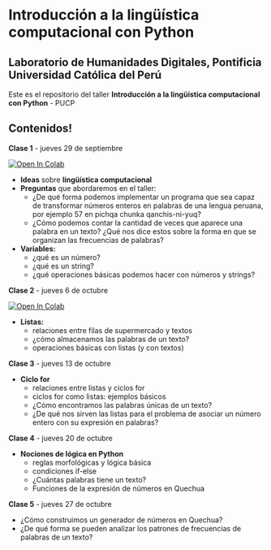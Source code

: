 # Introducción a la lingüística computacional con Python

## Laboratorio de Humanidades Digitales, Pontificia Universidad Católica del Perú

Este es el repositorio del taller **Introducción a la lingüística computacional con Python** - PUCP

## Contenidos!

**Clase 1** - jueves 29 de septiembre

[![Open In Colab](https://colab.research.google.com/assets/colab-badge.svg)](http://colab.research.google.com/github/lab-humanidades-digitales-pucp/taller-python-linguistas/blob/main/clases/clase1-problemas-variables.ipynb) 

- **Ideas** sobre **lingüística computacional**
- **Preguntas** que abordaremos en el taller: 
    - ¿De qué forma podemos implementar un programa que sea capaz de transformar números enteros en palabras de una lengua peruana, por ejemplo 57 en pichqa chunka qanchis-ni-yuq?
    - ¿Cómo podemos contar la cantidad de veces que aparece una palabra en un texto? ¿Qué nos dice estos sobre la forma en que se organizan las frecuencias de palabras?
- **Variables:** 
    - ¿qué es un número?
    - ¿qué es un string?
    - ¿qué operaciones básicas podemos hacer con números y strings?

**Clase 2** - jueves 6 de octubre

[![Open In Colab](https://colab.research.google.com/assets/colab-badge.svg)](http://colab.research.google.com/github/lab-humanidades-digitales-pucp/taller-python-linguistas/blob/main/clases/clase2-listas.ipynb) 

- **Listas:** 
    - relaciones entre filas de supermercado y textos
    - ¿cómo almacenamos las palabras de un texto?
    - operaciones básicas con listas (y con textos)
    
    
**Clase 3** - jueves 13 de octubre

- **Ciclo for**
    - relaciones entre listas y ciclos for
    - ciclos for como listas: ejemplos básicos
    - ¿Cómo encontramos las palabras únicas de un texto?
    - ¿De qué nos sirven las listas para el problema de asociar un número entero con su expresión en palabras?
    
    
**Clase 4** - jueves 20 de octubre

- **Nociones de lógica en Python**
    - reglas morfológicas y lógica básica
    - condiciones if-else
    - ¿Cuántas palabras tiene un texto?
    - Funciones de la expresión de números en Quechua
    
    
**Clase 5** - jueves 27 de octubre

* ¿Cómo construimos un generador de números en Quechua?
* ¿De qué forma se pueden analizar los patrones de frecuencias de palabras de un texto?
 